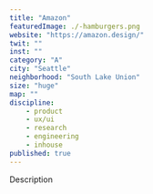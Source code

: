 ```yaml
---
title: "Amazon"
featuredImage: ./-hamburgers.png
website: "https://amazon.design/"
twit: ""
inst: ""
category: "A"
city: "Seattle"
neighborhood: "South Lake Union"
size: "huge"
map: ""
discipline:
    - product
    - ux/ui
    - research
    - engineering
    - inhouse
published: true
---
```


Description
